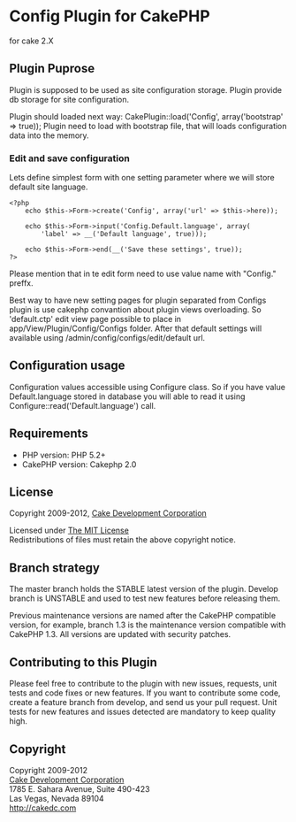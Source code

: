# Config Plugin for CakePHP #

for cake 2.X

## Plugin Puprose ##

Plugin is supposed to be used as site configuration storage.
Plugin provide db storage for site configuration.

Plugin should loaded next way: CakePlugin::load('Config', array('bootstrap' => true));
Plugin need to load with bootstrap file, that will loads configuration data into the memory.

### Edit and save configuration ###

Lets define simplest form with one setting parameter where we will store default site language.

	<?php
		echo $this->Form->create('Config', array('url' => $this->here));

		echo $this->Form->input('Config.Default.language', array(
			'label' => __('Default language', true)));
		
		echo $this->Form->end(__('Save these settings', true));
	?>

Please mention that in te edit form need to use value name with "Config." preffx.

Best way to have new setting pages for plugin separated from Configs plugin is use cakephp convantion about plugin views overloading.  So 'default.ctp' edit view page possible to place in app/View/Plugin/Config/Configs folder. After that default settings will available using /admin/config/configs/edit/default url.
	
## Configuration usage ###

Configuration values accessible using Configure class. So if you have value Default.language stored in database you will able to read it using Configure::read('Default.language') call.

## Requirements ##

* PHP version: PHP 5.2+
* CakePHP version: Cakephp 2.0

## License ##

Copyright 2009-2012, [Cake Development Corporation](http://cakedc.com)

Licensed under [The MIT License](http://www.opensource.org/licenses/mit-license.php)<br/>
Redistributions of files must retain the above copyright notice.

## Branch strategy ##

The master branch holds the STABLE latest version of the plugin. 
Develop branch is UNSTABLE and used to test new features before releasing them. 

Previous maintenance versions are named after the CakePHP compatible version, for example, branch 1.3 is the maintenance version compatible with CakePHP 1.3.
All versions are updated with security patches.

## Contributing to this Plugin ##

Please feel free to contribute to the plugin with new issues, requests, unit tests and code fixes or new features. If you want to contribute some code, create a feature branch from develop, and send us your pull request. Unit tests for new features and issues detected are mandatory to keep quality high. 

## Copyright ###

Copyright 2009-2012<br/>
[Cake Development Corporation](http://cakedc.com)<br/>
1785 E. Sahara Avenue, Suite 490-423<br/>
Las Vegas, Nevada 89104<br/>
http://cakedc.com<br/>